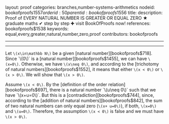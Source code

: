 layout: proof
categories: branches,number-systems-arithmetics
nodeid: bookofproofs$1557
orderid: 50
parentid: bookofproofs$1556
title: 
description:  Proof of EVERY NATURAL NUMBER IS GREATER OR EQUAL ZERO &#9733; graduate maths &#10004; step by step &#10010; visit BookOfProofs now!
references: bookofproofs$1538
keywords: equal,every,greater,natural,number,zero,proof
contributors: bookofproofs

---


---

Let `\(x\in\mathbb N\)` be a given [natural number][bookofproofs$718]. Since `\(0\)` is a [natural number][bookofproofs$1455], we can have `\(x=0\)`. Otherwise, we have `\(x\neq 0\)`, and  according to the [trichotomy of natural numbers][bookofproofs$1552], it means that either `\(x < 0\)` or `\(x > 0\)`. We will show that `\(x > 0\)`.

Assume `\(x < 0\)`. By the  [definition of the order relation][bookofproofs$697], there is a natural number `\(u\neq 0\)` such that we have `\(x+u=0\)`. But this is a [contradiction][bookofproofs$744], since, according to the [addition of natural numbers][bookofproofs$842], the sum of two natural numbers can only equal zero (`\(x+ u=0\)`), if both, `\(x=0\)` and `\(u=0\)`. Therefore, the assumption `\(x < 0\)` is false and we must have `\(x > 0\)`.
